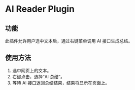 # AI Reader Plugin

## 功能
此插件允许用户选中文本后，通过右键菜单调用 AI 接口生成总结。

## 使用方法
1. 选中网页上的文本。
2. 右键点击，选择“AI 总结”。
3. 等待 AI 接口返回总结结果，结果将显示在页面上。
